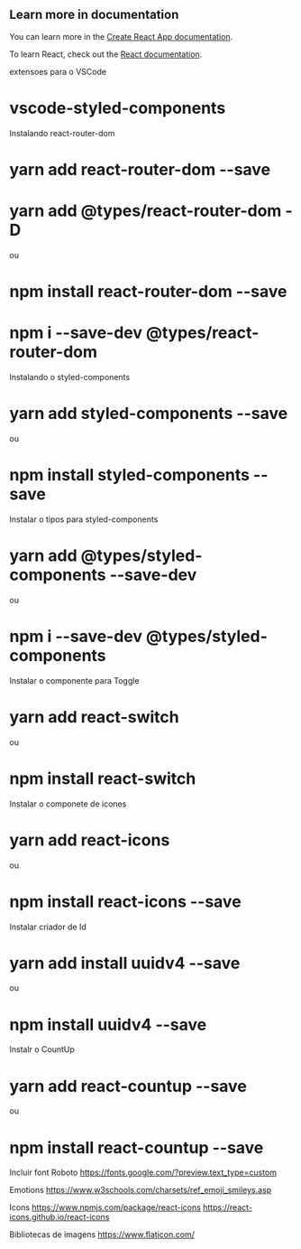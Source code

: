 ## Learn more in documentation 

You can learn more in the [Create React App documentation](https://facebook.github.io/create-react-app/docs/getting-started).

To learn React, check out the [React documentation](https://reactjs.org/).

extensoes para o VSCode 
# vscode-styled-components

Instalando react-router-dom
# yarn add react-router-dom --save
# yarn add @types/react-router-dom -D
ou
# npm install react-router-dom --save
# npm i --save-dev @types/react-router-dom

Instalando o styled-components
# yarn add styled-components --save
ou
# npm install styled-components --save

Instalar o tipos para styled-components
# yarn add @types/styled-components --save-dev
ou
# npm i --save-dev @types/styled-components

Instalar o componente para Toggle
# yarn add react-switch
ou
# npm install react-switch

Instalar o componete de icones
# yarn add react-icons
ou
# npm install react-icons --save

Instalar criador de Id
# yarn add install uuidv4 --save
ou
# npm install uuidv4 --save

Instalr o CountUp
# yarn add react-countup --save
ou
# npm install react-countup --save

Incluir font Roboto
https://fonts.google.com/?preview.text_type=custom

Emotions
https://www.w3schools.com/charsets/ref_emoji_smileys.asp

Icons
https://www.npmjs.com/package/react-icons
https://react-icons.github.io/react-icons

Bibliotecas de imagens
https://www.flaticon.com/

